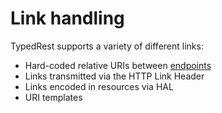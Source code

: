# Link handling

TypedRest supports a variety of different links:

- Hard-coded relative URIs between [endpoints](../endpoints/index.md)
- Links transmitted via the HTTP Link Header
- Links encoded in resources via HAL
- URI templates
